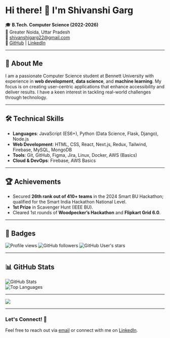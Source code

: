 # Hi there! 👋 I'm Shivanshi Garg  

🎓 **B.Tech. Computer Science (2022-2026)**  
📍 Greater Noida, Uttar Pradesh  
📧 [shivanshigarg22@gmail.com](mailto:shivanshigarg22@gmail.com)  
🔗 [GitHub](https://github.com/shivanshi-22) | [LinkedIn](https://www.linkedin.com/in/shivanshi-garg-27b065206/)  

---

## 🚀 About Me
I am a passionate Computer Science student at Bennett University with experience in **web development**, **data science**, and **machine learning**. My focus is on creating user-centric applications that enhance accessibility and deliver results. I have a keen interest in tackling real-world challenges through technology.

---

## 🛠️ Technical Skills
- **Languages**: JavaScript (ES6+), Python (Data Science, Flask, Django), Node.js  
- **Web Development**: HTML, CSS, React, Next.js, Redux, Tailwind, Firebase, MySQL, MongoDB  
- **Tools**: Git, GitHub, Figma, Jira, Linux, Docker, AWS (Basics)  
- **Cloud & DevOps**: Firebase, AWS Basics  

---

## 🏆 Achievements
- Secured **26th rank out of 410+ teams** in the 2024 Smart BU Hackathon; qualified for the Smart India Hackathon National Level.  
- **1st Prize** in Scavenger Hunt (IEEE BU).  
- Cleared 1st rounds of **Woodpecker’s Hackathon** and **Flipkart Grid 6.0**.

---

## 📛 Badges  

![Profile views](https://komarev.com/ghpvc/?username=shivanshi-22&color=blueviolet)
![GitHub followers](https://img.shields.io/github/followers/shivanshi-22?label=Follow&style=social)
![GitHub User's stars](https://img.shields.io/github/stars/shivanshi-22?affiliations=OWNER%2CCOLLABORATOR&style=social)

---

## 📊 GitHub Stats  

![GitHub Stats](https://github-readme-stats.vercel.app/api?username=shivanshi-22&show_icons=true&theme=radical)  
![Top Languages](https://github-readme-stats.vercel.app/api/top-langs/?username=shivanshi-22&layout=compact&theme=radical)  

---

<a href="https://github.com/shivanshi-22">
  <img src="https://github-profile-summary-cards.vercel.app/api/cards/profile-details?username=shivanshi-22&theme=radical" />
</a>

---


### Let's Connect! 🤝  
Feel free to reach out via [email](mailto:shivanshigarg22@gmail.com) or connect with me on [LinkedIn](https://www.linkedin.com/in/shivanshi-garg-27b065206/).  
